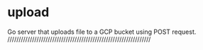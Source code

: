 # upload

Go server that uploads file to a GCP bucket using POST request. 
////////////////////////////////////////////////////////////////